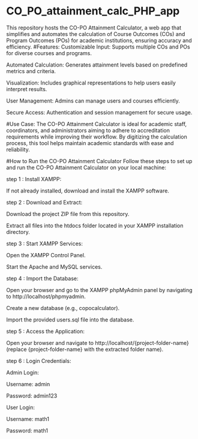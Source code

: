 # CO_PO_attainment_calc_PHP_app
This repository hosts the CO-PO Attainment Calculator, a web app that simplifies and automates the calculation of Course Outcomes (COs) and Program Outcomes (POs) for academic institutions, ensuring accuracy and efficiency.
#Features:
Customizable Input: Supports multiple COs and POs for diverse courses and programs.

Automated Calculation: Generates attainment levels based on predefined metrics and criteria.

Visualization: Includes graphical representations to help users easily interpret results.

User Management: Admins can manage users and courses efficiently.

Secure Access: Authentication and session management for secure usage.

#Use Case:
The CO-PO Attainment Calculator is ideal for academic staff, coordinators, and administrators aiming to adhere to accreditation requirements while improving their workflow. By digitizing the calculation process, this tool helps maintain academic standards with ease and reliability.

#How to Run the CO-PO Attainment Calculator
Follow these steps to set up and run the CO-PO Attainment Calculator on your local machine:


step 1 : Install XAMPP:

  If not already installed, download and install the XAMPP software.

step 2 : Download and Extract:

  Download the project ZIP file from this repository.

  Extract all files into the htdocs folder located in your XAMPP installation directory.

step 3 : Start XAMPP Services:
  
  Open the XAMPP Control Panel.
  
  Start the Apache and MySQL services.

step 4 : Import the Database:

  Open your browser and go to the XAMPP phpMyAdmin panel by navigating to http://localhost/phpmyadmin.
  
  Create a new database (e.g., copocalculator).
  
  Import the provided users.sql file into the database.

step 5 : Access the Application:

  Open your browser and navigate to http://localhost/{project-folder-name} (replace {project-folder-name} with the extracted folder name).

step 6 : Login Credentials:

  Admin Login:
  
  Username: admin
  
  Password: admin123
  
  User Login:
  
  Username: math1
  
  Password: math1

